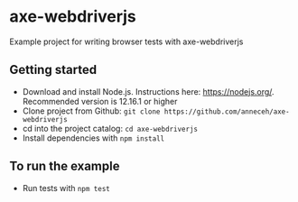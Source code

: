 # axe-webdriverjs
Example project for writing browser tests with axe-webdriverjs


## Getting started ##
* Download and install Node.js. Instructions here: https://nodejs.org/. Recommended version is 12.16.1 or higher
* Clone project from Github: `git clone https://github.com/anneceh/axe-webdriverjs`
* cd into the project catalog: `cd axe-webdriverjs`
* Install dependencies with `npm install`

## To run the example ##
* Run tests with `npm test`
